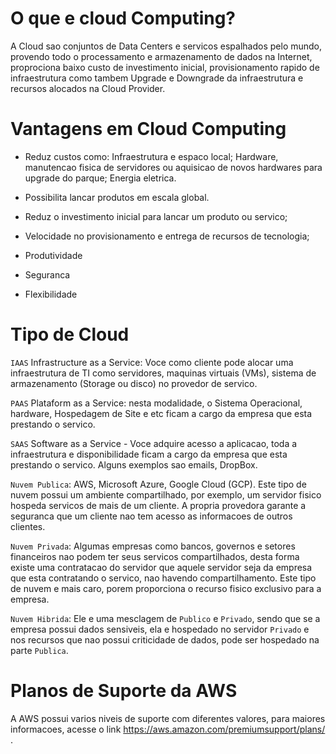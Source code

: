 # O que e cloud Computing?
A Cloud sao conjuntos de Data Centers e servicos espalhados pelo mundo, provendo todo o processamento e armazenamento de dados na Internet, proprociona baixo custo de investimento inicial, provisionamento rapido de infraestrutura como tambem Upgrade e Downgrade da infraestrutura e recursos alocados na Cloud Provider.


# Vantagens em Cloud Computing
* Reduz custos como: Infraestrutura e espaco local; Hardware, manutencao fisica de servidores ou aquisicao de novos hardwares para upgrade do parque; Energia eletrica.

* Possibilita lancar produtos em escala global.

* Reduz o investimento inicial para lancar um produto ou servico;

* Velocidade no provisionamento e entrega de recursos de tecnologia;

* Produtividade

* Seguranca

* Flexibilidade


# Tipo de Cloud
`IAAS` Infrastructure as a Service: Voce como cliente pode alocar uma infraestrutura de TI como servidores, maquinas virtuais (VMs), sistema de armazenamento (Storage ou disco) no provedor de servico.

`PAAS` Plataform as a Service: nesta modalidade, o Sistema Operacional, hardware, Hospedagem de Site e etc ficam a cargo da empresa que esta prestando o servico.

`SAAS` Software as a Service - Voce adquire acesso a aplicacao, toda a infraestrutura e disponibilidade ficam a cargo da empresa que esta prestando o servico. Alguns exemplos sao emails, DropBox.

`Nuvem Publica`: AWS, Microsoft Azure, Google Cloud (GCP). Este tipo de nuvem possui um ambiente compartilhado, por exemplo, um servidor fisico hospeda servicos de mais de um cliente. A propria provedora garante a seguranca que um cliente nao tem acesso as informacoes de outros clientes.

`Nuvem Privada`: Algumas empresas como bancos, governos e setores financeiros nao podem ter seus servicos compartilhados, desta forma existe uma contratacao do servidor que aquele servidor seja da empresa que esta contratando o servico, nao havendo compartilhamento. Este tipo de nuvem e mais caro, porem proporciona o recurso fisico exclusivo para a empresa.

`Nuvem Hibrida`: Ele e uma mesclagem de `Publico` e `Privado`, sendo que se a empresa possui dados sensiveis, ela e hospedado no servidor `Privado` e nos recursos que nao possui criticidade de dados, pode ser hospedado na parte `Publica`.


# Planos de Suporte da AWS
A AWS possui varios niveis de suporte com diferentes valores, para maiores informacoes, acesse o link https://aws.amazon.com/premiumsupport/plans/ .